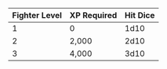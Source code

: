 | Fighter Level | XP Required | Hit Dice |
|---|---|---|
| 1 | 0 | 1d10 |
| 2 | 2,000 | 2d10 |
| 3 | 4,000 | 3d10 |
